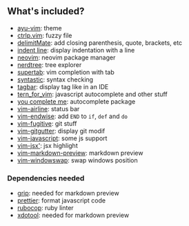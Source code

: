 ## What's included?
- [ayu-vim](https://github.com/ayu-theme/ayu-vim): theme
- [ctrlp.vim](https://github.com/kien/ctrlp.vim): fuzzy file
- [delimitMate](https://github.com/Raimondi/delimitMate): add closing parenthesis, quote, brackets, etc
- [indent line](https://github.com/Yggdroot/indentLine): display indentation with a line
- [neovim](https://github.com/neovim/neovim): neovim package manager
- [nerdtree](https://github.com/scrooloose/nerdtree): tree explorer
- [supertab](https://github.com/ervandew/supertab): vim completion with tab
- [syntastic](https://github.com/vim-syntastic/syntastic): syntax checking
- [tagbar](https://github.com/majutsushi/tagbar): display tag like in an IDE
- [tern_for_vim](https://github.com/ternjs/tern_for_vim): javascript autocomplete and other stuff
- [you complete me](https://github.com/Valloric/YouCompleteMe): autocomplete package
- [vim-airline](https://github.com/vim-airline/vim-airline): status bar
- [vim-endwise](https://github.com/tpope/vim-endwise): add `END` to `if`, `def` and `do`
- [vim-fugitive](https://github.com/tpope/vim-fugitive): git stuff
- [vim-gitgutter](https://github.com/airblade/vim-gitgutter): display git modif
- [vim-javascript](https://github.com/pangloss/vim-javascript): some js support
- [vim-jsx'](https://github.com/mxw/vim-jsx'): jsx highlight
- [vim-markdown-preview](https://github.com/JamshedVesuna/vim-markdown-preview): markdown preview
- [vim-windowswap](https://github.com/wesQ3/vim-windowswap): swap windows position

### Dependencies needed
- [grip](https://github.com/joeyespo/grip): needed for markdown preview
- [prettier](https://github.com/prettier/prettier): format javascript code
- [rubocop](https://github.com/bbatsov/rubocop): ruby linter
- [xdotool](https://github.com/jordansissel/xdotool): needed for markdown preview
